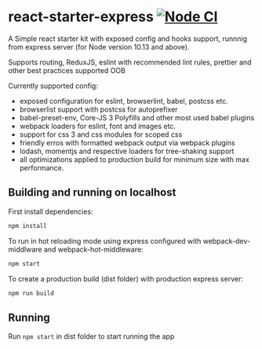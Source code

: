# react-starter-express [![Node CI](https://github.com/amazingrv/react-starter-express/actions/workflows/nodejs.yml/badge.svg)](https://github.com/amazingrv/react-starter-express/actions/workflows/nodejs.yml)

A Simple react starter kit with exposed config and hooks support, runnnig from express server (for Node version 10.13 and above).

Supports routing, ReduxJS, eslint with recommended lint rules, prettier and other best practices supported OOB

Currently supported config:

-   exposed configuration for eslint, browserlint, babel, postcss etc.
-   browserlist support with postcss for autoprefixer
-   babel-preset-env, Core-JS 3 Polyfills and other most used babel plugins
-   webpack loaders for eslint, font and images etc.
-   support for css 3 and css modules for scoped css
-   friendly erros with formatted webpack output via webpack plugins
-   lodash, momentjs and respective loaders for tree-shaking support
-   all optimizations applied to production build for minimum size with max performance.

## Building and running on localhost

First install dependencies:

```sh
npm install
```

To run in hot reloading mode using express configured with webpack-dev-middlware and webpack-hot-middleware:

```sh
npm start
```

To create a production build (dist folder) with production express server:

```sh
npm run build
```

## Running

Run `npm start` in dist folder to start running the app
